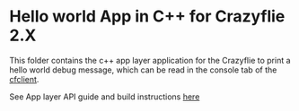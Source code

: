 # Hello world App in C++ for Crazyflie 2.X

This folder contains the c++ app layer application for the Crazyflie to print a hello world debug message, which can be read in the console tab of the [cfclient](https://github.com/bitcraze/crazyflie-clients-python). 

See App layer API guide and build instructions [here](https://www.bitcraze.io/documentation/repository/crazyflie-firmware/master/userguides/app_layer/)

